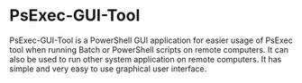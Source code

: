 # PsExec-GUI-Tool
 PsExec-GUI-Tool is a PowerShell GUI application for easier usage of PsExec tool when running Batch or PowerShell scripts on remote computers. It can also be used to run other system application on remote computers. It has simple and very easy to use graphical user interface.
